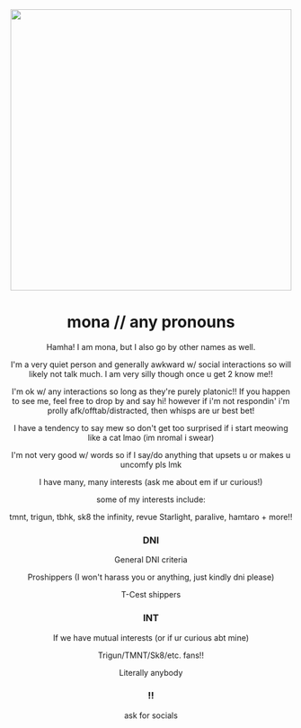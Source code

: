 <div id="header" align="center">
  <img src="https://i.giphy.com/media/v1.Y2lkPTc5MGI3NjExczJiMm44MGJmbmcxOGl2dmdmcmxqa2VsdGU1MWR6ZXhoM2V3NmZlbiZlcD12MV9pbnRlcm5hbF9naWZfYnlfaWQmY3Q9Zw/TrSqUougSkFO0/giphy.gif" width="500"/>
  
<center>
  <h1> mona // any pronouns </h1>

  <p> Hamha! I am mona, but I also go by other names as well.
    
  I'm a very quiet person and generally awkward w/ social interactions so will likely not talk much.
  I am very silly though once u get 2 know me!!
    
I'm ok w/ any interactions so long as they're purely platonic!! 
  If you happen to see me, feel free to drop by and say hi! however if i'm not respondin' i'm prolly afk/offtab/distracted, then whisps are ur best bet!

  I have a tendency to say mew so don't get too surprised if i start meowing like a cat lmao (im nromal i swear)

  I'm not very good w/ words so if I say/do anything that upsets u or makes u uncomfy pls lmk 

  I have many, many interests (ask me about em if ur curious!)

  some of my interests include:
  
  tmnt, trigun, tbhk, sk8 the infinity, revue Starlight, paralive, hamtaro + more!!
  

  <h3>DNI</h3>

  <p>General DNI criteria
    
  Proshippers (I won't harass you or anything, just kindly dni please)
  
  T-Cest shippers</p>

  <h3>INT</h3>

  <p>If we have mutual interests (or if ur curious abt mine)
    
 Trigun/TMNT/Sk8/etc. fans!! 
  
 Literally anybody</p>
 
 <h3>!!</h3>
  <p>ask for socials</p>
</center>
